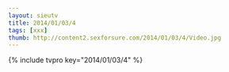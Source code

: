 ```yaml
--- 
layout: sieutv
title: 2014/01/03/4
tags: [xxx]
thumb: http://content2.sexforsure.com/2014/01/03/4/Video.jpg
---
```

{% include tvpro key="2014/01/03/4" %} 
